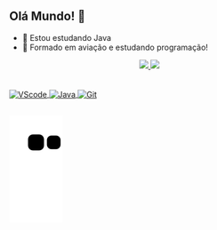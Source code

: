 ## Olá Mundo! 👋


  - 🌱 Estou estudando Java<br>
  - 💬 Formado em aviação e estudando programação!


<div align="center">
  <a href="https://github.com/MaidaHugo">
  <img height="180em" src="https://github-readme-stats.vercel.app/api?username=MaidaHugo&show_icons=true&theme=highcontrast&include_all_commits=true&count_private=true"/>
  <img height="180em" src="https://github-readme-stats.vercel.app/api/top-langs/?username=MaidaHugo&layout=compact&langs_count=7&theme=highcontrast"/>
</div>

<br>

<div style="display: inline_block" align="left"><br>
  <img align="center" alt="VScode" height="30" width="40" src="https://cdn.jsdelivr.net/gh/devicons/devicon/icons/vscode/vscode-original.svg" />
  <img align="center" alt="Java" height="30" width="40"  src="https://cdn.jsdelivr.net/gh/devicons/devicon/icons/java/java-plain.svg" />
  <img align="center" alt="Git" height="30" widith="40" src="https://cdn.jsdelivr.net/gh/devicons/devicon/icons/git/git-original.svg" />
</div>  

##
      
<div align="left"> 
 
  ![Snake animation](https://github.com/MaidaHugo/MaidaHugo/blob/output/github-contribution-grid-snake.svg)
</div>
      
    
    
